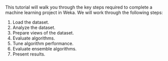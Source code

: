 This tutorial will walk you through the key steps required to complete a machine learning
project in Weka. We will work through the following steps:
1. Load the dataset.
2. Analyze the dataset.
3. Prepare views of the dataset.
4. Evaluate algorithms.
5. Tune algorithm performance.
6. Evaluate ensemble algorithms.
7. Present results.